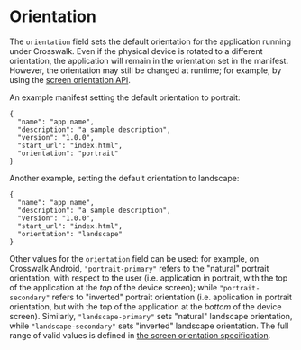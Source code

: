# Orientation

The `orientation` field sets the default orientation for the application running under Crosswalk. Even if the physical device is rotated to a different orientation, the application will remain in the orientation set in the manifest. However, the orientation may still be changed at runtime; for example, by using the [screen orientation API](http://www.w3.org/TR/screen-orientation/).

An example manifest setting the default orientation to portrait:

    {
      "name": "app name",
      "description": "a sample description",
      "version": "1.0.0",
      "start_url": "index.html",
      "orientation": "portrait"
    }

Another example, setting the default orientation to landscape:

    {
      "name": "app name",
      "description": "a sample description",
      "version": "1.0.0",
      "start_url": "index.html",
      "orientation": "landscape"
    }

Other values for the `orientation` field can be used: for example, on Crosswalk Android, `"portrait-primary"` refers to the "natural" portrait orientation, with respect to the user (i.e. application in portrait, with the top of the application at the *top* of the device screen); while `"portrait-secondary"` refers to "inverted" portrait orientation (i.e. application in portrait orientation, but with the top of the application at the *bottom* of the device screen). Similarly, `"landscape-primary"` sets "natural" landscape orientation, while `"landscape-secondary"` sets "inverted" landscape orientation. The full range of valid values is defined in [the screen orientation specification](https://w3c.github.io/screen-orientation/#idl-def-OrientationLockType).
